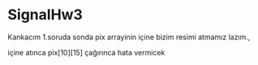 # SignalHw3
Kankacım 1.soruda sonda pix arrayinin içine bizim resimi atmamız lazım.,


içine atınca pix[10][15] çağırınca hata vermicek
